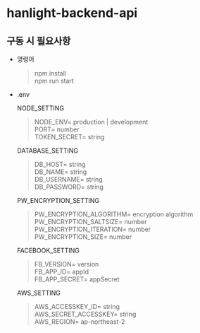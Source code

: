 # hanlight-backend-api

## 구동 시 필요사항

- 명령어

  > npm install  
  > npm run start

- .env

  NODE_SETTING

  > NODE_ENV= production | development  
  > PORT= number  
  > TOKEN_SECRET= string

  DATABASE_SETTING

  > DB_HOST= string  
  > DB_NAME= string  
  > DB_USERNAME= string  
  > DB_PASSWORD= string

  PW_ENCRYPTION_SETTING

  > PW_ENCRYPTION_ALGORITHM= encryption algorithm  
  > PW_ENCRYPTION_SALTSIZE= number  
  > PW_ENCRYPTION_ITERATION= number  
  > PW_ENCRYPTION_SIZE= number

  FACEBOOK_SETTING

  > FB_VERSION= version  
  > FB_APP_ID= appId  
  > FB_APP_SECRET= appSecret

  AWS_SETTING

  > AWS_ACCESSKEY_ID= string  
  > AWS_SECRET_ACCESSKEY= string  
  > AWS_REGION= ap-northeast-2
